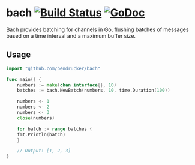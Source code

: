 # bach [![Build Status](https://travis-ci.org/bendrucker/bach.svg?branch=master)](https://travis-ci.org/bendrucker/bach) [![GoDoc](https://godoc.org/github.com/bendrucker/bach?status.svg)](https://godoc.org/github.com/bendrucker/bach)

Bach provides batching for channels in Go, flushing batches of messages based on a time interval and a maximum buffer size.

## Usage

```go
import "github.com/bendrucker/bach"

func main() {
	numbers := make(chan interface{}, 10)
	batches := bach.NewBatch(numbers, 10, time.Duration(100))

	numbers <- 1
	numbers <- 2
	numbers <- 3
	close(numbers)

	for batch := range batches {
	fmt.Println(batch)
	}

	// Output: [1, 2, 3]
}
```
